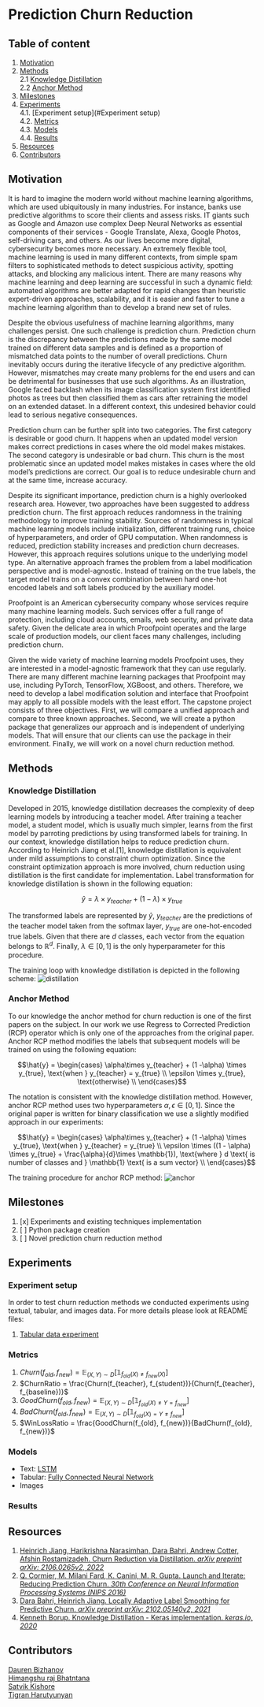 # Prediction Churn Reduction

## Table of content
1. [Motivation](#Motivation)
2. [Methods](#Methods)  
   2.1 [Knowledge Distillation](#Distillation)  
   2.2 [Anchor Method](#Anchor)  
3. [Milestones](#Milestones)
4. [Experiments](#Experiments)  
   4.1. [Experiment setup](#Experiment setup)  
   4.2. [Metrics](#Metrics)  
   4.3. [Models](#Models)  
   4.4. [Results](#Results)  
5. [Resources](#Resources)  
6. [Contributors](#Contributors)

## Motivation <a name="Motivation"></a>
It is hard to imagine the modern world without machine learning algorithms, which are used ubiquitously in many industries. For instance, banks use predictive algorithms to score their clients and assess risks. IT giants such as Google and Amazon use complex Deep Neural Networks as essential components of their services - Google Translate, Alexa, Google Photos, self-driving cars, and others. As our lives become more digital, cybersecurity becomes more necessary. An extremely flexible tool, machine learning is used in many different contexts, from simple spam filters to sophisticated methods to detect suspicious activity, spotting attacks, and blocking any malicious intent. There are many reasons why machine learning and deep learning are successful in such a dynamic field: automated algorithms are better adapted for rapid changes than heuristic expert-driven approaches, scalability, and it is easier and faster to tune a machine learning algorithm than to develop a brand new set of rules.  

Despite the obvious usefulness of machine learning algorithms, many challenges persist. One such challenge is prediction churn. Prediction churn is the discrepancy between the predictions made by the same model trained on different data samples and is defined as a proportion of mismatched data points to the number of overall predictions. Churn inevitably occurs during the iterative lifecycle of any predictive algorithm. However, mismatches may create many problems for the end users and can be detrimental for businesses that use such algorithms. As an illustration, Google faced backlash when its image classification system first identified photos as trees but then classified them as cars after retraining the model on an extended dataset. In a different context, this undesired behavior could lead to serious negative consequences.  

Prediction churn can be further split into two categories. The first category is desirable or good churn. It happens when an updated model version makes correct predictions in cases where the old model makes mistakes. The second category is undesirable or bad churn. This churn is the most problematic since an updated model makes mistakes in cases where the old model’s predictions are correct. Our goal is to reduce undesirable churn and at the same time, increase accuracy.  

Despite its significant importance, prediction churn is a highly overlooked research area. However, two approaches have been suggested to address prediction churn. The first approach reduces randomness in the training methodology to improve training stability. Sources of randomness in typical machine learning models include initialization, different training runs, choice of hyperparameters, and order of GPU computation. When randomness is reduced, prediction stability increases and prediction churn decreases. However, this approach requires solutions unique to the underlying model type. An alternative approach frames the problem from a label modification perspective and is model-agnostic. Instead of training on the true labels, the target model trains on a convex combination between hard one-hot encoded labels and soft labels produced by the auxiliary model.  

Proofpoint is an American cybersecurity company whose services require many machine learning models. Such services offer a full range of protection, including cloud accounts, emails, web security, and private data safety.  Given the delicate area in which Proofpoint operates and the large scale of production models, our client faces many challenges, including prediction churn.  

Given the wide variety of machine learning models Proofpoint uses, they are interested in a model-agnostic framework that they can use regularly. There are many different machine learning packages that Proofpoint may use, including PyTorch, TensorFlow, XGBoost, and others. Therefore, we need to develop a label modification solution and interface that Proofpoint may apply to all possible models with the least effort.
The capstone project consists of three objectives. First, we will compare a unified approach and compare to three known approaches. Second, we will create a python package that generalizes our approach and is independent of underlying models. That will ensure that our clients can use the package in their environment. Finally, we will work on a novel churn reduction method.  

## Methods <a name="Methods"></a>
### Knowledge Distillation <a name="Distillation"></a>
Developed in 2015, knowledge distillation decreases the complexity of deep learning models by introducing a teacher model. After training a teacher model, a student model, which is usually much simpler, learns from the first model by parroting predictions by using transformed labels for training. In our context, knowledge distillation helps to reduce prediction churn. According to Heinrich Jiang et al.[1], knowledge distillation is equivalent under mild assumptions to constraint churn optimization. Since the constraint optimization approach is more involved, churn reduction using distillation is the first candidate for implementation. Label transformation for knowledge distillation is shown in the following equation:  

``` math
\hat{y} = \lambda\times y_{teacher} + (1 - \lambda) \times y_{true}
```

The transformed labels are represented by $`\hat{y}`$, $`y_{teacher}`$ are the predictions of the teacher model taken from the softmax layer, $`y_{true}`$ are one-hot-encoded true labels. Given that there are $`d`$ classes, each vector from the equation belongs to $`\mathbb{R}^{d}`$. Finally, $`\lambda \in [0, 1]`$ is the only hyperparameter for this procedure.

The training loop with knowledge distillation is depicted in the following scheme:
![distillation](./data/figures/distillation_scheme.jpeg)

### Anchor Method <a name="Anchor"></a>
To our knowledge the anchor method for churn reduction is one of the first papers on the subject. In our work we use Regress to Corrected Prediction (RCP) operator which is only one of the approaches from the original paper. Anchor RCP method modifies the labels that subsequent models will be trained on using the following equation:  

``` math
\hat{y} = 
\begin{cases}
\alpha\times y_{teacher} + (1 -\alpha) \times y_{true}, \text{when } y_{teacher} = y_{true} \\
\epsilon \times y_{true}, \text{otherwise} \\
\end{cases}
```

The notation is consistent with the knowledge distillation method. However, anchor RCP method uses two hyperparameters $`\alpha, \epsilon \in [0, 1]`$. Since the original paper is written for binary classification we use a slightly modified approach in our experiments:  

``` math
\hat{y} = 
\begin{cases}
\alpha\times y_{teacher} + (1 -\alpha) \times y_{true}, \text{when } y_{teacher} = y_{true} \\
\epsilon \times ((1 - \alpha) \times y_{true} + \frac{\alpha}{d}\times \mathbb{1}), \text{where } d \text{ is number of classes and } \mathbb{1} \text{ is a sum vector} \\
\end{cases}
```

The training procedure for anchor RCP method:
![anchor](./data/figures/anchor_scheme.jpeg)

## Milestones <a name="Milestones"></a>
1. [x] Experiments and existing techniques implementation
2. [ ] Python package creation
3. [ ] Novel prediction churn reduction method 

## Experiments <a name="Experiments"></a>

### Experiment setup <a name="Experiment setup"></a>
In order to test churn reduction methods we conducted experiments using textual, tabular, and images data. For more details please look at README files:

1. [Tabular data experiment](experiments/tabular/README.md)

### Metrics <a name="Metrics"></a>
1. $`Churn(f_{old}, f_{new}) = \mathbb{E}_{(X, Y) \sim D}{[\mathbb{1}_{f_{old}(X) \neq f_{new}(X)}]}`$
2. $`ChurnRatio = \frac{Churn(f_{teacher}, f_{student})}{Churn(f_{teacher}, f_{baseline})}`$
3. $`GoodChurn(f_{old}, f_{new}) = \mathbb{E}_{(X, Y) \sim D}{[\mathbb{1}_{f_{old}(X) \neq Y = f_{new}}]}`$
4. $`BadChurn(f_{old}, f_{new}) = \mathbb{E}_{(X, Y) \sim D}{[\mathbb{1}_{f_{old}(X) = Y \neq f_{new}}]}`$
5. $`WinLossRatio = \frac{GoodChurn(f_{old}, f_{new})}{BadChurn(f_{old}, f_{new})}`$

### Models <a name="Models"></a>
- Text: [LSTM](experiments/textual/LSTM.py)
- Tabular: [Fully Connected Neural Network](experiments/tabular/models.py)
- Images 

### Results <a name="Results"></a>


## Resources <a name="Resources"></a>
1. [Heinrich Jiang, Harikrishna Narasimhan, Dara Bahri, Andrew Cotter, Afshin Rostamizadeh. Churn Reduction via Distillation. *arXiv preprint arXiv: 2106.0265v2, 2022*](https://arxiv.org/pdf/2106.02654.pdf)
2. [Q. Cormier, M. Milani Fard, K. Canini, M. R. Gupta. Launch and Iterate: Reducing Prediction Churn. *30th Conference on Neural Information Processing Systems (NIPS 2016)*](https://papers.nips.cc/paper/2016/file/dc5c768b5dc76a084531934b34601977-Paper.pdf)
3. [Dara Bahri, Heinrich Jiang. Locally Adaptive Label Smoothing for Predictive Churn. *arXiv preprint arXiv: 2102.05140v2, 2021*](https://arxiv.org/pdf/2102.05140.pdf)
4. [Kenneth Borup. Knowledge Distillation - Keras implementation. *keras.io, 2020*](https://keras.io/examples/vision/knowledge_distillation/) 

## Contributors <a name="Contributors"></a>
[Dauren Bizhanov](https://linkedin.com/in/dauren-bizhanov)  
[Himangshu raj Bhatntana]()  
[Satvik Kishore]()  
[Tigran Harutyunyan](https://linkedin/in/tigran-harutyunyan)  

